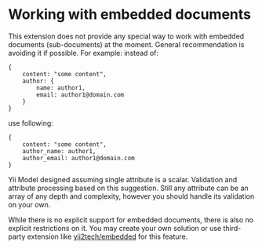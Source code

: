Working with embedded documents
===============================

This extension does not provide any special way to work with embedded documents (sub-documents) at the moment.
General recommendation is avoiding it if possible.
For example: instead of:

```
{
    content: "some content",
    author: {
        name: author1,
        email: author1@domain.com
    }
}
```

use following:

```
{
    content: "some content",
    author_name: author1,
    author_email: author1@domain.com
}
```

Yii Model designed assuming single attribute is a scalar. Validation and attribute processing based on this suggestion.
Still any attribute can be an array of any depth and complexity, however you should handle its validation on your own.

While there is no explicit support for embedded documents, there is also no explicit restrictions on it.
You may create your own solution or use third-party extension like [yii2tech/embedded](https://github.com/yii2tech/embedded)
for this feature.
